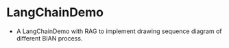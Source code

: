 # LangChainDemo
* A LangChainDemo with RAG to implement drawing sequence diagram of different BIAN process.
